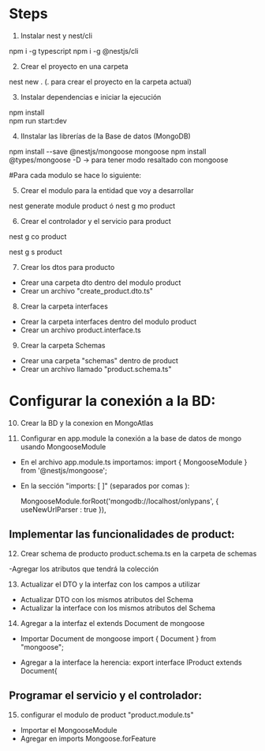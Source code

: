 # Steps

1. Instalar nest y nest/cli

npm i -g typescript
npm i -g @nestjs/cli

2. Crear el proyecto en una carpeta

nest new . (. para crear el proyecto en la carpeta actual)

3. Instalar dependencias e iniciar la ejecución

npm install     
npm run start:dev

4. IInstalar las librerías de la Base de datos (MongoDB)

npm install --save @nestjs/mongoose mongoose
npm install @types/mongoose -D -> para tener modo resaltado con mongoose
 
#Para cada modulo se hace lo siguiente:

5. Crear el modulo para la entidad que voy a desarrollar

nest generate module product ó nest g mo product

6. Crear el controlador y el servicio para product

nest g co product 

nest g s product 

7. Crear los dtos para producto

- Crear una carpeta dto dentro del modulo product
- Crear un archivo "create_product.dto.ts"

8. Crear la carpeta interfaces 

- Crear la carpeta interfaces dentro del modulo product
- Crear un archivo product.interface.ts

9. Crear la carpeta Schemas

- Crear una carpeta "schemas" dentro de product
- Crear un archivo llamado "product.schema.ts"


# Configurar la conexión a la BD:

10. Crear la BD y la conexion en MongoAtlas

11. Configurar en app.module la conexión a la base de datos de mongo usando MongooseModule

- En el archivo app.module.ts importamos: 
import { MongooseModule } from '@nestjs/mongoose';

- En la sección "imports: [ ]" (separados por comas ):

    MongooseModule.forRoot('mongodb://localhost/onlypans', { useNewUrlParser : true }), 

## Implementar las funcionalidades de product:

12. Crear schema de producto product.schema.ts en la carpeta de schemas

-Agregar los atributos que tendrá la colección 

13. Actualizar el DTO y la interfaz con los campos a utilizar 

- Actualizar DTO con los mismos atributos del Schema
- Actualizar la interface con los mismos atributos del Schema

14. Agregar a la interfaz el extends Document de mongoose

- Importar Document de mongoose
import { Document } from "mongoose";

- Agregar a la interface la herencia:
export interface IProduct extends Document{


## Programar el servicio y el controlador:

15. configurar el modulo de product "product.module.ts"

- Importar el MongooseModule
- Agregar en imports Mongoose.forFeature


